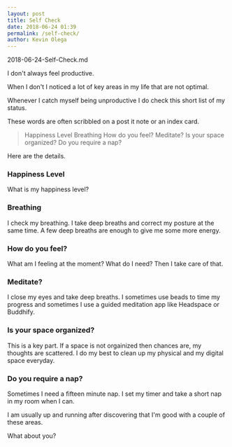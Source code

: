 ```yaml
--- 
layout: post 
title: Self Check
date: 2018-06-24 01:39
permalink: /self-check/ 
author: Kevin Olega 
--- 
```

2018-06-24-Self-Check.md

I don't always feel productive.

When I don't I noticed a lot of key areas in my life that are not optimal.

Whenever I catch myself being unproductive I do check this short list of my status.

These words are often scribbled on a post it note or an index card.

> Happiness Level
> Breathing
> How do you feel?
> Meditate?
> Is your space organized? 
> Do you require a nap? 

Here are the details.

### Happiness Level

What is my happiness level?

### Breathing

I check my breathing. I take deep breaths and correct my posture at the same time. A few deep breaths are enough to give me some more energy.

### How do you feel?

What am I feeling at the moment? What do I need? Then I take care of that.

### Meditate?

I close my eyes and take deep breaths. I sometimes use beads to time my progress and sometimes I use a guided meditation app like Headspace or Buddhify.

### Is your space organized? 

This is a key part. If a space is not orgainized then chances are, my thoughts are scattered. I do my best to clean up my physical and my digital space everyday.

### Do you require a nap? 

Sometimes I need a fifteen minute nap. I set my timer and take a short nap in my room when I can.


I am usually up and running after discovering that I'm good with a couple of these areas.

What about you?
